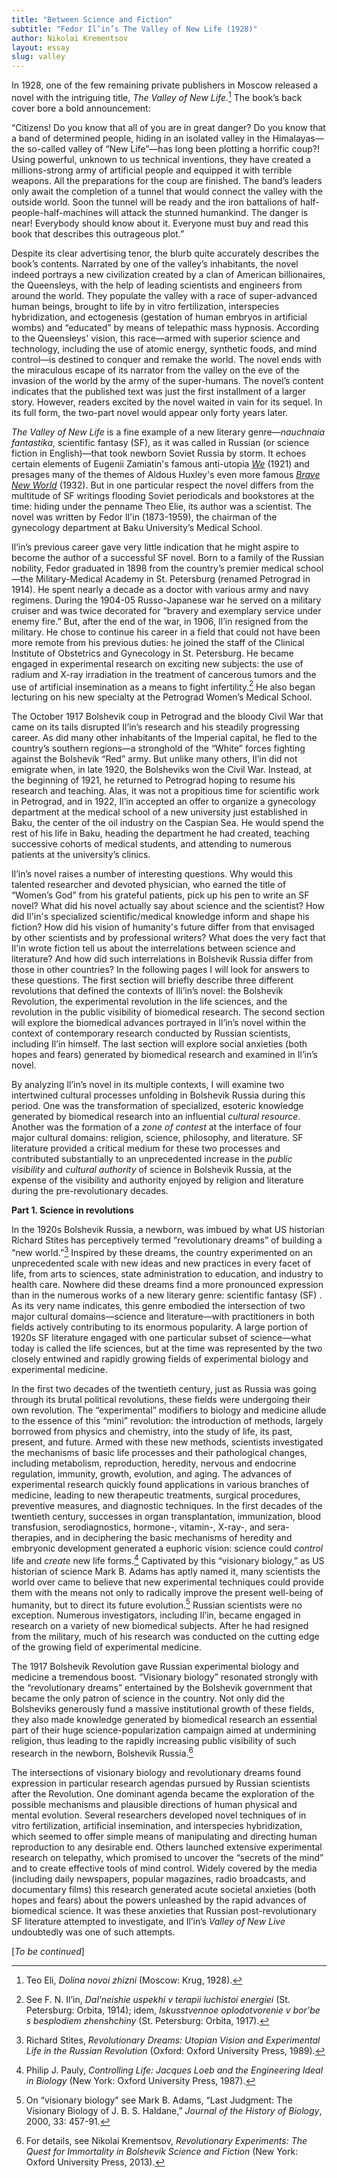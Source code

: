 ```yaml
---
title: "Between Science and Fiction"
subtitle: "Fedor Il’in’s The Valley of New Life (1928)"
author: Nikolai Krementsov
layout: essay
slug: valley
---
```


In 1928, one of the few remaining private publishers in Moscow released
a novel with the intriguing title, *The Valley of New Life*.[^1] The
book’s back cover bore a bold announcement:

“Citizens! Do you know that all of you are in great danger? Do you know
that a band of determined people, hiding in an isolated valley in the
Himalayas—the so-called valley of “New Life”—has long been plotting a
horrific coup?! Using powerful, unknown to us technical inventions, they
have created a millions-strong army of artificial people and equipped it
with terrible weapons. All the preparations for the coup are finished.
The band’s leaders only await the completion of a tunnel that would
connect the valley with the outside world. Soon the tunnel will be ready
and the iron battalions of half-people-half-machines will attack the
stunned humankind. The danger is near! Everybody should know about it.
Everyone must buy and read this book that describes this outrageous
plot.”

Despite its clear advertising tenor, the blurb quite accurately
describes the book’s contents. Narrated by one of the valley’s
inhabitants, the novel indeed portrays a new civilization created by a
clan of American billionaires, the Queensleys, with the help of leading
scientists and engineers from around the world. They populate the valley
with a race of super-advanced human beings, brought to life by in vitro
fertilization, interspecies hybridization, and ectogenesis (gestation of
human embryos in artificial wombs) and “educated” by means of telepathic
mass hypnosis. According to the Queensleys' vision, this race—armed with
superior science and technology, including the use of atomic energy,
synthetic foods, and mind control—is destined to conquer and remake the
world. The novel ends with the miraculous escape of its narrator from
the valley on the eve of the invasion of the world by the army of the
super-humans. The novel’s content indicates that the published text was
just the first installment of a larger story. However, readers excited
by the novel waited in vain for its sequel. In its full form, the
two-part novel would appear only forty years later.

*The Valley of New Life* is a fine example of a new literary
genre—*nauchnaia fantastika*, scientific fantasy (SF), as it was called
in Russian (or science fiction in English)—that took newborn Soviet
Russia by storm. It echoes certain elements of Eugenii Zamiatin's famous
anti-utopia [*We*](http://books.google.com/books?isbn=0307432866) (1921)
and presages many of the themes of Aldous Huxley's even more famous
[*Brave New World*](http://books.google.com/books?id=zyePPwAACAAJ)
(1932). But in one particular respect the novel differs from the
multitude of SF writings flooding Soviet periodicals and bookstores at
the time: hiding under the penname Theo Elie, its author was a
scientist. The novel was written by Fedor Il'in (1873-1959), the
chairman of the gynecology department at Baku University’s Medical
School.

Il’in’s previous career gave very little indication that he might aspire
to become the author of a successful SF novel. Born to a family of the
Russian nobility, Fedor graduated in 1898 from the country’s premier
medical school—the Military-Medical Academy in St. Petersburg (renamed
Petrograd in 1914). He spent nearly a decade as a doctor with various
army and navy regimens. During the 1904-05 Russo-Japanese war he served
on a military cruiser and was twice decorated for “bravery and exemplary
service under enemy fire.” But, after the end of the war, in 1906, Il’in
resigned from the military. He chose to continue his career in a field
that could not have been more remote from his previous duties: he joined
the staff of the Clinical Institute of Obstetrics and Gynecology in St.
Petersburg. He became engaged in experimental research on exciting new
subjects: the use of radium and X-ray irradiation in the treatment of
cancerous tumors and the use of artificial insemination as a means to
fight infertility.[^2] He also began lecturing on his new specialty at
the Petrograd Women’s Medical School.

The October 1917 Bolshevik coup in Petrograd and the bloody Civil War
that came on its tails disrupted Il’in’s research and his steadily
progressing career. As did many other inhabitants of the Imperial
capital, he fled to the country’s southern regions—a stronghold of the
“White” forces fighting against the Bolshevik “Red” army. But unlike
many others, Il’in did not emigrate when, in late 1920, the Bolsheviks
won the Civil War. Instead, at the beginning of 1921, he returned to
Petrograd hoping to resume his research and teaching. Alas, it was not a
propitious time for scientific work in Petrograd, and in 1922, Il’in
accepted an offer to organize a gynecology department at the medical
school of a new university just established in Baku, the center of the
oil industry on the Caspian Sea. He would spend the rest of his life in
Baku, heading the department he had created, teaching successive cohorts
of medical students, and attending to numerous patients at the
university’s clinics.

Il’in’s novel raises a number of interesting questions. Why would this
talented researcher and devoted physician, who earned the title of
“Women’s God” from his grateful patients, pick up his pen to write an SF
novel? What did his novel actually say about science and the scientist?
How did Il'in's specialized scientific/medical knowledge inform and
shape his fiction? How did his vision of humanity's future differ from
that envisaged by other scientists and by professional writers? What
does the very fact that Il'in wrote fiction tell us about the
interrelations between science and literature? And how did such
interrelations in Bolshevik Russia differ from those in other countries?
In the following pages I will look for answers to these questions. The
first section will briefly describe three different revolutions that
defined the contexts of Ili’in’s novel: the Bolshevik Revolution, the
experimental revolution in the life sciences, and the revolution in the
public visibility of biomedical research. The second section will
explore the biomedical advances portrayed in Il’in’s novel within the
context of contemporary research conducted by Russian scientists,
including Il’in himself. The last section will explore social anxieties
(both hopes and fears) generated by biomedical research and examined in
Il’in’s novel.

By analyzing Il’in’s novel in its multiple contexts, I will examine two
intertwined cultural processes unfolding in Bolshevik Russia during this
period. One was the transformation of specialized, esoteric knowledge
generated by biomedical research into an influential *cultural
resource*. Another was the formation of a *zone of contest* at the
interface of four major cultural domains: religion, science, philosophy,
and literature. SF literature provided a critical medium for these two
processes and contributed substantially to an unprecedented increase in
the *public visibility* and *cultural authority* of science in Bolshevik
Russia, at the expense of the visibility and authority enjoyed by
religion and literature during the pre-revolutionary decades.

**Part 1. Science in revolutions**

In the 1920s Bolshevik Russia, a newborn, was imbued by what US
historian Richard Stites has perceptively termed “revolutionary dreams”
of building a “new world.”[^3] Inspired by these dreams, the country
experimented on an unprecedented scale with new ideas and new practices
in every facet of life, from arts to sciences, state administration to
education, and industry to health care. Nowhere did these dreams find a
more pronounced expression than in the numerous works of a new literary
genre: scientific fantasy (SF) . As its very name indicates, this genre
embodied the intersection of two major cultural domains—science and
literature—with practitioners in both fields actively contributing to
its enormous popularity. A large portion of 1920s SF literature engaged
with one particular subset of science—what today is called the life
sciences, but at the time was represented by the two closely entwined
and rapidly growing fields of experimental biology and experimental
medicine.

In the first two decades of the twentieth century, just as Russia was
going through its brutal political revolutions, these fields were
undergoing their own revolution. The “experimental” modifiers to biology
and medicine allude to the essence of this “mini” revolution: the
introduction of methods, largely borrowed from physics and chemistry,
into the study of life, its past, present, and future. Armed with these
new methods, scientists investigated the mechanisms of basic life
processes and their pathological changes, including metabolism,
reproduction, heredity, nervous and endocrine regulation, immunity,
growth, evolution, and aging. The advances of experimental research
quickly found applications in various branches of medicine, leading to
new therapeutic treatments, surgical procedures, preventive measures,
and diagnostic techniques. In the first decades of the twentieth
century, successes in organ transplantation, immunization, blood
transfusion, serodiagnostics, hormone-, vitamin-, X-ray-, and
sera-therapies, and in deciphering the basic mechanisms of heredity and
embryonic development generated a euphoric vision: science could
*control* life and *create* new life forms.[^4] Captivated by this
“visionary biology,” as US historian of science Mark B. Adams has aptly
named it, many scientists the world over came to believe that new
experimental techniques could provide them with the means not only to
radically improve the present well-being of humanity, but to direct its
future evolution.[^5] Russian scientists were no exception. Numerous
investigators, including Il’in, became engaged in research on a variety
of new biomedical subjects. After he had resigned from the military,
much of his research was conducted on the cutting edge of the growing
field of experimental medicine.

The 1917 Bolshevik Revolution gave Russian experimental biology and
medicine a tremendous boost. “Visionary biology” resonated strongly with
the “revolutionary dreams” entertained by the Bolshevik government that
became the only patron of science in the country. Not only did the
Bolsheviks generously fund a massive institutional growth of these
fields, they also made knowledge generated by biomedical research an
essential part of their huge science-popularization campaign aimed at
undermining religion, thus leading to the rapidly increasing public
visibility of such research in the newborn, Bolshevik Russia.[^6]

The intersections of visionary biology and revolutionary dreams found
expression in particular research agendas pursued by Russian scientists
after the Revolution. One dominant agenda became the exploration of the
possible mechanisms and plausible directions of human physical and
mental evolution. Several researchers developed novel techniques of in
vitro fertilization, artificial insemination, and interspecies
hybridization, which seemed to offer simple means of manipulating and
directing human reproduction to any desirable end. Others launched
extensive experimental research on telepathy, which promised to uncover
the “secrets of the mind” and to create effective tools of mind control.
Widely covered by the media (including daily newspapers, popular
magazines, radio broadcasts, and documentary films) this research
generated acute societal anxieties (both hopes and fears) about the
powers unleashed by the rapid advances of biomedical science. It was
these anxieties that Russian post-revolutionary SF literature attempted
to investigate, and Il’in’s *Valley of New Live* undoubtedly was one of
such attempts.

[*To be continued*]

[^1]: Teo Eli, *Dolina novoi zhizni* (Moscow: Krug, 1928).

[^2]: See F. N. Il’in, *Dal’neishie uspekhi v terapii luchistoi
    energiei* (St. Petersburg: Orbita, 1914); idem, *Iskusstvennoe
    oplodotvorenie v bor’be s besplodiem zhenshchiny* (St. Petersburg:
    Orbita, 1917).

[^3]: Richard Stites, *Revolutionary Dreams: Utopian Vision and
    Experimental Life in the Russian Revolution* (Oxford: Oxford
    University Press, 1989).

[^4]: Philip J. Pauly, *Controlling Life: Jacques Loeb and the
    Engineering Ideal in Biology* (New York: Oxford University Press,
    1987).

[^5]: On “visionary biology” see Mark B. Adams, “Last Judgment: The
    Visionary Biology of J. B. S. Haldane,” *Journal of the History of
    Biology*, 2000, 33: 457-91.

[^6]: For details, see Nikolai Krementsov, *Revolutionary Experiments:
    The Quest for Immortality in Bolshevik Science and Fiction* (New
    York: Oxford University Press, 2013).

